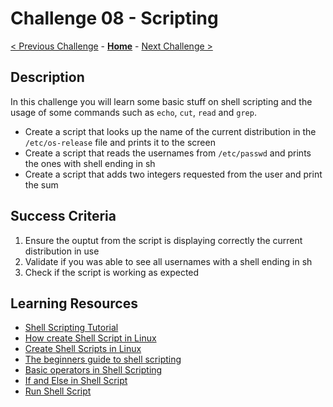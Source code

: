 # Challenge 08 - Scripting

[< Previous Challenge](./Challenge-07.md) - **[Home](../README.md)** - [Next Challenge >](./Challenge-09.md)

## Description

In this challenge you will learn some basic stuff on shell scripting and the usage of some commands such as `echo`, `cut`, `read` and `grep`.

- Create a script that looks up the name of the current distribution in the `/etc/os-release` file and prints it to the screen
- Create a script that reads the usernames from `/etc/passwd` and prints the ones with shell ending in sh
- Create a script that adds two integers requested from the user and print the sum

## Success Criteria

1. Ensure the ouptut from the script is displaying correctly the current distribution in use
2. Validate if you was able to see all usernames with a shell ending in sh
3. Check if the script is working as expected

## Learning Resources

- [Shell Scripting Tutorial](https://www.shellscript.sh/)
- [How create Shell Script in Linux](https://www.linuxjournal.com/content/how-create-shell-script-linux)
- [Create Shell Scripts in Linux](https://www.tecmint.com/create-shell-scripts-in-linux/)
- [The beginners guide to shell scripting](https://www.howtogeek.com/67469/the-beginners-guide-to-shell-scripting-the-basics/)
- [Basic operators in Shell Scripting](https://www.geeksforgeeks.org/basic-operators-in-shell-scripting/)
- [If and Else in Shell Script](https://www.linuxfordevices.com/tutorials/shell-script/if-else-in-shell-script)
- [Run Shell Script](https://linuxhandbook.com/run-shell-script/)
